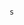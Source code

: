                                                                                                                                                                                                                                                                s
                                                                                                                                                                                                                                                                                                                                                                                                                                                                                                                                                                                                                                                                                                                                                         
